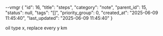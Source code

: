 --vmgr
{
  "id": 16,
  "title": "steps",
  "category": "note",
  "parent_id": 15,
  "status": null,
  "tags": "[]",
  "priority_group": 0,
  "created_at": "2025-06-09 11:45:40",
  "last_updated": "2025-06-09 11:45:40"
}

oil type x, replace every y km